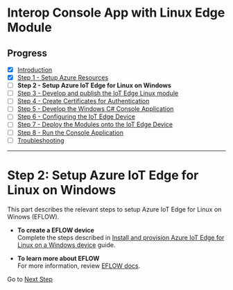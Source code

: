 # Interop Console App with Linux Edge Module
## Progress

- [x] [Introduction](../README.md)  
- [x] [Step 1 - Setup Azure Resources](./Setup%20Azure%20Resources.MD)  
- [ ] **Step 2 - Setup Azure IoT Edge for Linux on Windows** 
- [ ] [Step 3 - Develop and publish the IoT Edge Linux module](./Develop%20and%20publish%20the%20IoT%20edge%20Linux%20module.MD)  
- [ ] [Step 4 - Create Certificates for Authentication](./Create%20Certificates%20for%20Authentication.MD)  
- [ ] [Step 5 - Develop the Windows C# Console Application](./Develop%20the%20Windows%20C%23%20Console%20Application.MD)  
- [ ] [Step 6 - Configuring the IoT Edge Device](./Configuring%20the%20IoT%20Edge%20Device.MD)  
- [ ] [Step 7 - Deploy the Modules onto the IoT Edge Device](./Deploy%20the%20Modules%20onto%20the%20IoT%20Edge%20Device.MD)  
- [ ] [Step 8 - Run the Console Application](./Run%20the%20Console%20Application.MD)  
- [ ] [Troubleshooting](./Troubleshooting.MD)  
---
# Step 2: Setup Azure IoT Edge for Linux on Windows
This part describes the relevant steps to setup Azure IoT Edge for Linux on Winows (EFLOW).

* **To create a EFLOW device**  
 Complete the steps described in [Install and provision Azure IoT Edge for Linux on a Windows device](https://docs.microsoft.com/azure/iot-edge/how-to-install-iot-edge-on-windows) guide. 
 
* **To learn more about EFLOW**  
 For more information, review [EFLOW docs](https://docs.microsoft.com/azure/iot-edge/iot-edge-for-linux-on-windows).
 

 Go to [Next Step](./Develop%20and%20publish%20the%20IoT%20edge%20Linux%20module.MD)  
